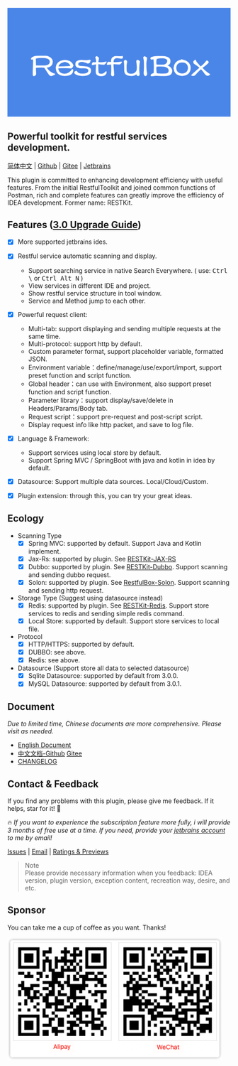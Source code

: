 <a href="https://plugins.jetbrains.com/plugin/14723-restkit">![bg](doc/en/images/bg2.png)</a>

## Powerful toolkit for restful services development.

[简体中文](./README.zh_CN.md) | [Github](https://github.com/newhoo/RESTKit) | [Gitee](https://gitee.com/newhoo/RESTKit) | [Jetbrains](https://plugins.jetbrains.com/plugin/14723-restkit/reviews)

This plugin is committed to enhancing development efficiency with useful features. From the initial RestfulToolkit and joined common functions of Postman, rich and complete features can greatly improve the efficiency of IDEA development. Former name: RESTKit.

## Features ([3.0 Upgrade Guide](doc/zh_CN/快速入门/3.0升级指南.md))
- [x] More supported jetbrains ides.
- [x] Restful service automatic scanning and display.
  - Support searching service in native Search Everywhere. ( use: <kbd>Ctrl \\</kbd> or <kbd>Ctrl Alt N</kbd> )
  - View services in different IDE and project.
  - Show restful service structure in tool window.
  - Service and Method jump to each other.
- [x] Powerful request client:
  - Multi-tab: support displaying and sending multiple requests at the same time.
  - Multi-protocol: support http by default.
  - Custom parameter format, support placeholder variable, formatted JSON.
  - Environment variable：define/manage/use/export/import, support preset function and script function.
  - Global header：can use with Environment, also support preset function and script function.
  - Parameter library：support display/save/delete in Headers/Params/Body tab.
  - Request script：support pre-request and post-script script.
  - Display request info like http packet, and save to log file.
- [x] Language & Framework:
  - Support services using local store by default.
  - Support Spring MVC / SpringBoot with java and kotlin in idea by default.
- [x] Datasource: Support multiple data sources. Local/Cloud/Custom.
- [x] Plugin extension: through this, you can try your great ideas.


## Ecology

- Scanning Type
  - [x] Spring MVC: supported by default. Support Java and Kotlin implement.
  - [x] Jax-Rs: supported by plugin. See [RESTKit-JAX-RS](https://github.com/newhoo/RESTKit-JAX-RS)
  - [x] Dubbo: supported by plugin. See [RESTKit-Dubbo](https://github.com/newhoo/RESTKit-Dubbo). Support scanning and sending dubbo request.
  - [x] Solon: supported by plugin. See [RestfulBox-Solon](https://github.com/newhoo/RestfulBox-Solon). Support scanning and sending http request.
- Storage Type (Suggest using datasource instead)
  - [x] Redis: supported by plugin. See [RESTKit-Redis](https://github.com/newhoo/RESTKit-Redis). Support store services to redis and sending simple redis command.
  - [x] Local Store: supported by default. Support store services to local file.
- Protocol
  - [x] HTTP/HTTPS: supported by default.
  - [x] DUBBO: see above.
  - [x] Redis: see above.
- Datasource (Support store all data to selected datasource)
  - [x] Sqlite Datasource: supported by default from 3.0.0.
  - [x] MySQL Datasource: supported by default from 3.0.1.

## Document

_Due to limited time, Chinese documents are more comprehensive. Please visit as needed._

- [English Document](doc/en/README.md)
- [中文文档-Github](https://github.com/newhoo/RESTKit/blob/main/doc/zh_CN/%E7%9B%AE%E5%BD%95.md)  [Gitee](https://gitee.com/newhoo/RESTKit/blob/main/doc/zh_CN/%E7%9B%AE%E5%BD%95.md)
- [CHANGELOG](doc/CHANGELOG.md)

## Contact & Feedback
If you find any problems with this plugin, please give me feedback. If it helps, star for it! :star2:

:fire: _If you want to experience the subscription feature more fully, i will provide 3 months of free use at a time. If you need, provide your [jetbrains account](https://account.jetbrains.com/profile-details) to me by email!_

[Issues](https://github.com/newhoo/RESTKit/issues) | [Email](mailto:huzunrong@foxmail.com) | [Ratings & Previews](https://plugins.jetbrains.com/plugin/14723-restkit/reviews)

> Note  
> Please provide necessary information when you feedback: IDEA version, plugin version, exception content, recreation way, desire, and etc.


## Sponsor
You can take me a cup of coffee as you want. Thanks!

![pay](doc/en/images/pay.png)